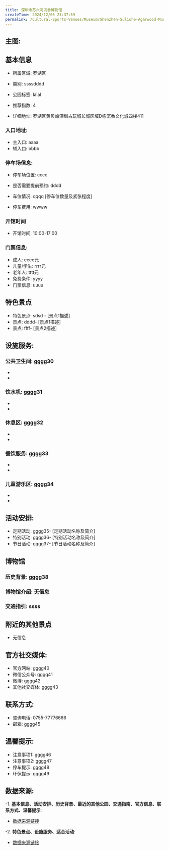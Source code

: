 ```yaml
---
title: 深圳市苏六河沉香博物馆
createTime: 2024/12/05 23:37:59
permalink: /Cultural-Sports-Venues/Museum/Shenzhen-Suliuhe-Agarwood-Museum/
---
```


## 主图:
<ImageCard
image="https://cn.bing.com/th?id=OHR.AlfanzinaLighthouse_ZH-CN9704515669_1920x1080.webp"
title= "深圳市苏六河沉香博物馆"
description= ""
date="2024/12/05"
href="/"
author="市文化广电旅游体育局"
/>
## 基本信息

- 所属区域: 罗湖区

- 类别: ssssdddd

- 公园标签: lalal

- 推荐指数: 4

- 详细地址: 罗湖区黄贝岭深圳古玩城长城区域D栋沉香文化城四楼411

### 入口地址:
- 主入口: aaaa
- 辅入口: bbbb
### 停车场信息:
- 停车场位置: cccc

- 是否需要提前预约: dddd

- 车位情况: qqqq [停车位数量及紧张程度]

- 停车费用: wwww

### 开馆时间
- 开馆时间: 10:00-17:00

### 门票信息:
- 成人: eeee元
- 儿童/学生: rrrr元
- 老年人: tttt元
- 免费条件: yyyy
- 门票信息: uuuu
## 特色景点
- 特色景点: sdsd - [景点1描述]
- 景点: dddd- [景点1描述]
- 景点: ffff- [景点2描述]
## 设施服务:
### 公共卫生间: gggg30
- 
- 
### 饮水机: gggg31
- 
- 
### 休息区: gggg32
- 
- 
### 餐饮服务: gggg33
- 
- 
### 儿童游乐区: gggg34
- 
- 
## 活动安排:
- 定期活动: gggg35- [定期活动名称及简介]
- 特别活动: gggg36- [特别活动名称及简介]
- 节日活动: gggg37- [节日活动名称及简介]
## 博物馆
### 历史背景: gggg38
### 博物馆介绍: 无信息
### 交通指引: ssss

## 附近的其他景点
- 无信息

## 官方社交媒体:
- 官方网站: gggg40
- 微信公众号: gggg41
- 微博: gggg42
- 其他社交媒体: gggg43

## 联系方式:
- 咨询电话: 0755-77776666
- 邮箱: gggg45

## 温馨提示:
- 注意事项1: gggg46
- 注意事项2: gggg47
- 停车提示: gggg48
- 环保提示: gggg49

## 数据来源:
-1. **基本信息、活动安排、历史背景、最近的其他公园、交通指南、官方信息、联系方式、温馨提示**:
- [数据来源链接](http://wtl.sz.gov.cn/ggfw/whl/bwgylb/index.html)

-2. **特色景点、设施服务、适合活动**:
- [数据来源链接](http://wtl.sz.gov.cn/ggfw/whl/bwgylb/index.html)

